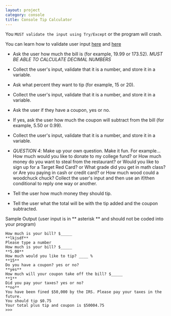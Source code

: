 ```yaml
---
layout: project
category: console
title: Console Tip Calculator
---
```


You ```MUST validate the input using Try/Except``` or the program will crash.

You can learn how to validate user input [here](https://www.101computing.net/number-only/) and [here](https://www.w3schools.com/python/python_try_except.asp)

  - Ask the user how much the bill is (for example, 19.99 or 173.52). *MUST BE ABLE TO CALCULATE DECIMAL NUMBERS*

  - Collect the user's input, validate that it is a number, and store it in a variable.

  - Ask what percent they want to tip (for example, 15 or 20).

  - Collect the user's input, validate that it is a number, and store it in a variable.

  - Ask the user if they have a coupon, yes or no.

  - If yes, ask the user how much the coupon will subtract from the bill (for example, 5.50 or 0.99).

  - Collect the user's input, validate that it is a number, and store it in a variable.

  - *QUESTION 4*: Make up your own question. Make it fun. For example... How much would you like to donate to my college fund? or How much money do you want to steal from the restaurant? or Would you like to sign up for a Target Red Card? or What grade did you get in math class? or Are you paying in cash or credit card? or How much wood could a woodchuck chuck? Collect the user's input and then use an if/then conditional to reply one way or another.

  - Tell the user how much money they should tip.

  - Tell the user what the total will be with the tip added and the coupon subtracted.

Sample Output (user input is in ** asterisk ** and should not be coded into your program)
```
How much is your bill? $_____
**lkjsdf**
Please type a number
How much is your bill? $_____
**5.00**
How much would you like to tip? ____ %
**15**
Do you have a coupon? yes or no?
**yes**
How much will your coupon take off the bill? $_____
**1**
Did you pay your taxes? yes or no?
**no**
You have been fined $50,000 by the IRS. Please pay your taxes in the future.
You should tip $0.75
Your total plus tip and coupon is $50004.75
>>>
```
